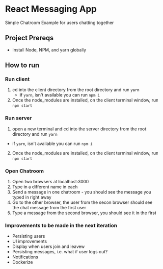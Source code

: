 # React Messaging App

Simple Chatroom Example for users chatting together

## Project Prereqs

- Install Node, NPM, and yarn globally

## How to run

### Run client
1) cd into the client directory from the root directory
and run ``yarn``
    - if ``yarn``, isn't available you can run ``npm i``
2) Once the node_modules are installed, on the client
terminal window, run ``npm start``

### Run server
1) open a new terminal and cd into the server directory
from the root directory and run ``yarn``
- if ``yarn``, isn't available you can run ``npm i``
2) Once the node_modules are installed, on the client
terminal window, run ``npm start``

### Open Chatroom
1) Open two browsers at localhost:3000
2) Type in a different name in each
3) Send a message in one chatroom - you should see the message you typed in right away
4) Go to the other browser, the user from the secon browser should see the chat message 
from the first user
5) Type a message from the second browser, you should see it in the first

### Improvements to be made in the next iteration
- Persisting users
- UI improvements
- Display when users join and leavew    
- Persisting messages, i.e. what if user logs out?
- Notifications
- Dockerize
